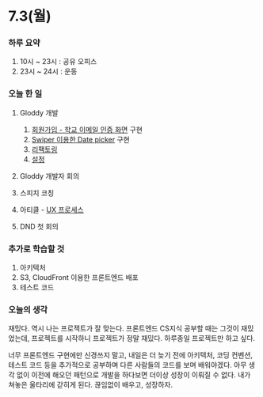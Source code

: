 # 7.3(월)

### 하루 요약

1. 10시 ~ 23시 : 공유 오피스
2. 23시 ~ 24시 : 운동

### 오늘 한 일

1. Gloddy 개발

   1. [회원가입 - 학교 이메일 인증 화면](https://github.com/gloddy-dev/gloddy-client/pull/46) 구현
   2. [Swiper 이용한 Date picker](https://github.com/gloddy-dev/gloddy-client/pull/48) 구현
   3. [리팩토링](https://github.com/gloddy-dev/gloddy-client/pull/49)
   4. [설정](https://github.com/gloddy-dev/gloddy-client/pull/50)

2. Gloddy 개발자 회의
3. 스피치 코칭
4. 아티클 - [UX 프로세스](../Memo/Project/UX%ED%94%84%EB%A1%9C%EC%84%B8%EC%8A%A4.md)
5. DND 첫 회의

### 추가로 학습할 것

1. 아키텍처
2. S3, CloudFront 이용한 프론트엔드 배포
3. 테스트 코드

### 오늘의 생각

재밌다. 역시 나는 프로젝트가 잘 맞는다. 프론트엔드 CS지식 공부할 때는 그것이 재밌었는데, 프로젝트를 시작하니 프로젝트가 정말 재밌다. 하루종일 프로젝트만 하고 싶다.

너무 프론트엔드 구현에만 신경쓰지 말고, 내일은 더 늦기 전에 아키텍처, 코딩 컨벤션, 테스트 코드 등을 추가적으로 공부하며 다른 사람들의 코드를 보며 배워야겠다. 아무 생각 없이 이전에 해오던 패턴으로 개발을 하다보면 더이상 성장이 이뤄질 수 없다. 내가 쳐놓은 울타리에 갇히게 된다. 끊임없이 배우고, 성장하자.
